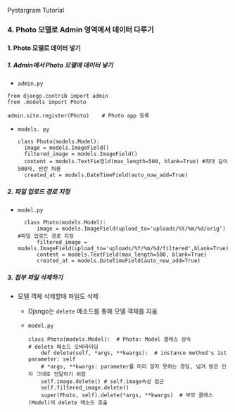 Pystargram Tutorial

### 4. Photo 모델로 Admin 영역에서 데이터 다루기

####  

#### 1. Photo 모델로 데이터 넣기

##### 1. Admin에서 Photo 모델에 데이터 넣기

-  `admin.py`

  ```
  from django.contrib import admin
  from .models import Photo

  admin.site.register(Photo)	# Photo app 등록
  ```

- `models. py`	

  ```
  class Photo(models.Model):
  	image = models.ImageField()
  	filtered_image = models.ImageField()
  	content = models.TextFie정ld(max_length=500, blank=True)	#최대 길이 500자, 빈칸 허용
  	created_at = models.DateTimeField(auto_now_add=True)
  ```




##### 2. 파일 업로드 경로 지정

- `model.py`

    	class Photo(models.Model):
    		image = models.ImageField(upload_to='uploads/%Y/%m/%d/orig') #파일 업로드 경로 지정
    		filtered_image = models.ImageField(upload_to='uploads/%Y/%m/%d/filtered',blank=True)
    		content = models.TextField(max_length=500, blank=True)	
    		created_at = models.DateTimeField(auto_now_add=True)




##### 3. 첨부 파일 삭제하기

- 모델 객체 삭제할때 파일도 삭제

  - Django는 `delete` 메소드를 통해  모델 객체를 지움 <!--Model 클래스에 정의되어 있음-->

  - `model.py`

    ```
    class Photo(models.Model):	# Photo: Model 클래스 상속
    # delete 메소드 오버라이딩
        def delete(self, *args, **kwargs):	# instance method's 1st parameter: self
        # *args, **kwargs: parameter를 미리 알지 못하는 경딩, 넘겨 받은 인자 그대로 전달하기 위함
        self.image.delete() # self.image속성 접근
        self.filtered_image.delete()
        super(Photo, self).delete(*args, **kwargs)	# 부모 클래스(Model)의 delete 메소드 호출
    ```